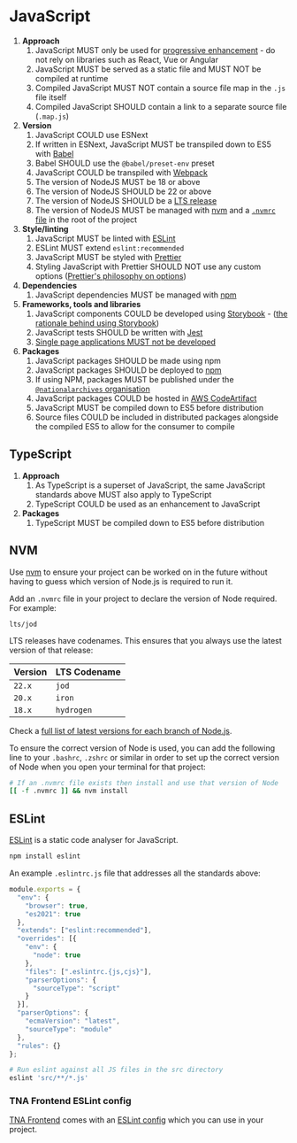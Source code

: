 # JavaScript

1. **Approach**
    1. JavaScript MUST only be used for [progressive enhancement](../../ways-of-working/progressive-enhancement.md) - do not rely on libraries such as React, Vue or Angular
    1. JavaScript MUST be served as a static file and MUST NOT be compiled at runtime
    1. Compiled JavaScript MUST NOT contain a source file map in the `.js` file itself
    1. Compiled JavaScript SHOULD contain a link to a separate source file (`.map.js`)
1. **Version**
    1. JavaScript COULD use ESNext
    1. If written in ESNext, JavaScript MUST be transpiled down to ES5 with [Babel](https://babeljs.io/)
    1. Babel SHOULD use the `@babel/preset-env` preset
    1. JavaScript COULD be transpiled with [Webpack](https://webpack.js.org/)
    1. The version of NodeJS MUST be 18 or above
    1. The version of NodeJS SHOULD be 22 or above
    1. The version of NodeJS SHOULD be a [LTS release](https://nodejs.org/en/about/previous-releases)
    1. The version of NodeJS MUST be managed with [nvm](https://github.com/nvm-sh/nvm) and a [`.nvmrc` file](#nvm) in the root of the project
1. **Style/linting**
    1. JavaScript MUST be linted with [ESLint](#eslint)
    1. ESLint MUST extend `eslint:recommended`
    1. JavaScript MUST be styled with [Prettier](https://prettier.io/)
    1. Styling JavaScript with Prettier SHOULD NOT use any custom options ([Prettier's philosophy on options](https://prettier.io/docs/en/option-philosophy))
1. **Dependencies**
    1. JavaScript dependencies MUST be managed with [npm](https://www.npmjs.com/)
1. **Frameworks, tools and libraries**
    1. JavaScript components COULD be developed using [Storybook](https://storybook.js.org/) - ([the rationale behind using Storybook](https://github.com/nationalarchives/tdr-dev-documentation/blob/master/architecture-decision-records/0028-storybook-for-tdr-components-library.md))
    1. JavaScript tests SHOULD be written with [Jest](https://jestjs.io/)
    1. [Single page applications MUST not be developed](../../ways-of-working/progressive-enhancement.md#single-page-applications)
1. **Packages**
    1. JavaScript packages SHOULD be made using npm
    1. JavaScript packages SHOULD be deployed to [npm](../../third-party/npmjs.md)
    1. If using NPM, packages MUST be published under the [`@nationalarchives` organisation]()
    1. JavaScript packages COULD be hosted in [AWS CodeArtifact](https://aws.amazon.com/codeartifact/)
    1. JavaScript MUST be compiled down to ES5 before distribution
    1. Source files COULD be included in distributed packages alongside the compiled ES5 to allow for the consumer to compile

## TypeScript

1. **Approach**
    1. As TypeScript is a superset of JavaScript, the same JavaScript standards above MUST also apply to TypeScript
    1. TypeScript COULD be used as an enhancement to JavaScript
1. **Packages**
    1. TypeScript MUST be compiled down to ES5 before distribution

## NVM

Use [nvm](https://github.com/nvm-sh/nvm) to ensure your project can be worked on in the future without having to guess which version of Node.js is required to run it.

Add an `.nvmrc` file in your project to declare the version of Node required. For example:

```
lts/jod
```

LTS releases have codenames. This ensures that you always use the latest version of that release:

| Version | LTS Codename |
| ------- | ------------ |
| `22.x`  | `jod`        |
| `20.x`  | `iron`       |
| `18.x`  | `hydrogen`   |

Check a [full list of latest versions for each branch of Node.js](https://nodejs.org/en/about/previous-releases#looking-for-the-latest-release-of-a-version-branch).

To ensure the correct version of Node is used, you can add the following line to your `.bashrc`, `.zshrc` or similar in order to set up the correct version of Node when you open your terminal for that project:

```sh
# If an .nvmrc file exists then install and use that version of Node
[[ -f .nvmrc ]] && nvm install
```

## ESLint

[ESLint](https://eslint.org/) is a static code analyser for JavaScript.

```sh
npm install eslint
```

An example `.eslintrc.js` file that addresses all the standards above:

```js
module.exports = {
  "env": {
    "browser": true,
    "es2021": true
  },
  "extends": ["eslint:recommended"],
  "overrides": [{
    "env": {
      "node": true
    },
    "files": [".eslintrc.{js,cjs}"],
    "parserOptions": {
      "sourceType": "script"
    }
  }],
  "parserOptions": {
    "ecmaVersion": "latest",
    "sourceType": "module"
  },
  "rules": {}
};
```

```sh
# Run eslint against all JS files in the src directory
eslint 'src/**/*.js'
```

### TNA Frontend ESLint config

[TNA Frontend](../../resources/tna-frontend.md) comes with an [ESLint config](https://github.com/nationalarchives/tna-frontend/blob/main/.eslintrc.js) which you can use in your project.
